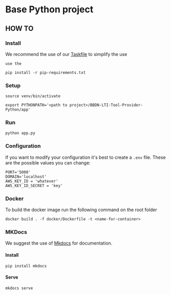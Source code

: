 # Base Python project

## HOW TO

### Install

We recommend the use of our [Taskfile](https://github.com/adriancooney/taskfile) to simplify the use

```
use the

pip install -r pip-requirements.txt
```

### Setup

```
source venv/bin/activate

export PYTHONPATH='<path to project>/BBDN-LTI-Tool-Provider-Python/app'
```

### Run

```
python app.py
```

### Configuration

If you want to modify your configuration it's best to create a `.env` file. These are the possible values you can change:

```
PORT='5000'
DOMAIN='localhost'
AWS_KEY_ID = 'whatever'
AWS_KEY_ID_SECRET = 'key'
```

### Docker

To build the docker image run the following command on the root folder

```
docker build . -f docker/Dockerfile -t <name-for-container>
```

### MKDocs

We suggest the use of [Mkdocs](https://www.mkdocs.org/getting-started/) for documentation.

#### Install

```
pip install mkdocs
```

#### Serve

```
mkdocs serve
```
